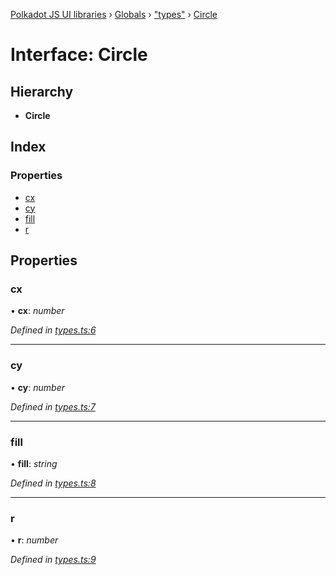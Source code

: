 [Polkadot JS UI libraries](../README.md) › [Globals](../globals.md) › ["types"](../modules/_types_.md) › [Circle](_types_.circle.md)

# Interface: Circle

## Hierarchy

* **Circle**

## Index

### Properties

* [cx](_types_.circle.md#cx)
* [cy](_types_.circle.md#cy)
* [fill](_types_.circle.md#fill)
* [r](_types_.circle.md#r)

## Properties

###  cx

• **cx**: *number*

*Defined in [types.ts:6](https://github.com/polkadot-js/ui/blob/c7bf1d2ec/packages/ui-shared/src/icons/types.ts#L6)*

___

###  cy

• **cy**: *number*

*Defined in [types.ts:7](https://github.com/polkadot-js/ui/blob/c7bf1d2ec/packages/ui-shared/src/icons/types.ts#L7)*

___

###  fill

• **fill**: *string*

*Defined in [types.ts:8](https://github.com/polkadot-js/ui/blob/c7bf1d2ec/packages/ui-shared/src/icons/types.ts#L8)*

___

###  r

• **r**: *number*

*Defined in [types.ts:9](https://github.com/polkadot-js/ui/blob/c7bf1d2ec/packages/ui-shared/src/icons/types.ts#L9)*
